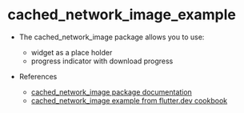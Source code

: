 # cached_network_image_example

-  The cached_network_image package allows you to use: 
    - widget as a place holder
    - progress indicator with download progress

- References
    - [cached_network_image package documentation](https://pub.dev/packages/cached_network_image)
    - [cached_network_image example from flutter.dev cookbook](https://flutter.dev/docs/cookbook/images/cached-images)

